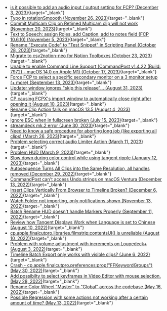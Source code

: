 - [is it possible to add an audio input / output setting for FCP? (December 3, 2023)](https://github.com/CommandPost/CommandPost/issues/3289){target="_blank"}
- [Typo in rotationSmoooth (November 26, 2023)](https://github.com/CommandPost/CommandPost/issues/3285){target="_blank"}
- [Commit Multicam Clip on Retimed Multicam clip will not work (November 20, 2023)](https://github.com/CommandPost/CommandPost/issues/3284){target="_blank"}
- [Text to Speech: assign Roles, add Caption, add to notes field (FCP 10.6.10) (November 5, 2023)](https://github.com/CommandPost/CommandPost/issues/3282){target="_blank"}
- [Rename "Execute Code" to "Test Snippet" in Scripting Panel (October 28, 2023)](https://github.com/CommandPost/CommandPost/issues/3280){target="_blank"}
- [Migrate to csv2notion-neo for Notion Toolboxes (October 23, 2023)](https://github.com/CommandPost/CommandPost/issues/3279){target="_blank"}
- [Unable to enable Command Line Support (CommandPost v1.4.22 (Build: 7972) - macOS 14.0 on Apple M1) (October 17, 2023)](https://github.com/CommandPost/CommandPost/issues/3278){target="_blank"}
- [Force FCP to select a specific secondary monitor on a 3 monitor setup (+ more) (September 13, 2023)](https://github.com/CommandPost/CommandPost/issues/3268){target="_blank"}
- [Updater window ignores "skip this release"... (August 31, 2023)](https://github.com/CommandPost/CommandPost/issues/3265){target="_blank"}
- [CP causing FCPX's import window to automatically close right after opening it (August 10, 2023)](https://github.com/CommandPost/CommandPost/issues/3251){target="_blank"}
- [Rename Clip Action fails on macOS 13.5 (August 4, 2023)](https://github.com/CommandPost/CommandPost/issues/3250){target="_blank"}
- [Ignore ESC when in fullscreen broken (July 15, 2023)](https://github.com/CommandPost/CommandPost/issues/3243){target="_blank"}
- [streamdeck mk.2 error (June 30, 2023)](https://github.com/CommandPost/CommandPost/issues/3233){target="_blank"}
- [Need to know a safe procedure for aborting long job (like exporting all clips) (March 26, 2023)](https://github.com/CommandPost/CommandPost/issues/3201){target="_blank"}
- [Problem selecting correct audio Limiter Action (March 11, 2023)](https://github.com/CommandPost/CommandPost/issues/3192){target="_blank"}
- [Problem HUD (March 9, 2023)](https://github.com/CommandPost/CommandPost/issues/3191){target="_blank"}
- [Slow down during color control while using tangent ripple (January 12, 2023)](https://github.com/CommandPost/CommandPost/issues/3172){target="_blank"}
- [Autosequence Turns All Clips into the Same Resolution, all handles removed (December 29, 2022)](https://github.com/CommandPost/CommandPost/issues/3170){target="_blank"}
- [CommandPost can't access Undo.strings on macOS Ventura (December 13, 2022)](https://github.com/CommandPost/CommandPost/issues/3168){target="_blank"}
- [Insert Clips Vertically From Browser to Timeline Broken? (December 6, 2022)](https://github.com/CommandPost/CommandPost/issues/3164){target="_blank"}
- [Watch Folder not importing, only notifications shown (November 13, 2022)](https://github.com/CommandPost/CommandPost/issues/3141){target="_blank"}
- [Batch Rename HUD doesn't handle Markers Properly (September 11, 2022)](https://github.com/CommandPost/CommandPost/issues/3109){target="_blank"}
- [Review how Tangent Displays Work when Language is set to Chinese (August 10, 2022)](https://github.com/CommandPost/CommandPost/issues/3067){target="_blank"}
- [cp.apple.finalcutpro.libraries.filmstrip:contentsUI() is unreliable (August 10, 2022)](https://github.com/CommandPost/CommandPost/issues/3062){target="_blank"}
- [Problem with volume adjustment with increments on Loupedeck+ (August 3, 2022)](https://github.com/CommandPost/CommandPost/issues/3052){target="_blank"}
- [Timeline Batch Export only works with visible clips? (June 6, 2022)](https://github.com/CommandPost/CommandPost/issues/3002){target="_blank"}
- [Crash - cp.apple.finalcutpro.preferences:prop("FFKeywordGroups") (May 30, 2022)](https://github.com/CommandPost/CommandPost/issues/2996){target="_blank"}
- [Add possibilty to select keyframes in Video Editor with mouse selection. (May 28, 2022)](https://github.com/CommandPost/CommandPost/issues/2992){target="_blank"}
- [Rename Color Wheel "Master" to "Global" across the codebase (May 16, 2022)](https://github.com/CommandPost/CommandPost/issues/2980){target="_blank"}
- [Possible Regression with some actions not working after a certain amount of time? (May 13, 2022)](https://github.com/CommandPost/CommandPost/issues/2979){target="_blank"}
